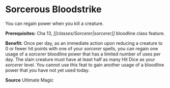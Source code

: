 ﻿---
cssclass: [feats]

---
# Sorcerous Bloodstrike

You can regain power when you kill a creature.

**Prerequisites:** Cha 13, _[[classes/Sorcerer|sorcerer]]_ bloodline class feature.

**Benefit:** Once per day, as an immediate action upon reducing a creature to 0 or fewer hit points with one of your _sorcerer_ spells, you can regain one usage of a _sorcerer_ bloodline power that has a limited number of uses per day. The slain creature must have at least half as many Hit Dice as your _sorcerer_ level. You cannot use this feat to gain another usage of a bloodline power that you have not yet used today.

**Source** Ultimate Magic